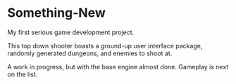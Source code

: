 # Something-New

My first serious game development project.

This top down shooter boasts a ground-up user interface package, randomly generated dungeons, and enemies to shoot at.

A work in progress, but with the base engine almost done. Gameplay is next on the list.
